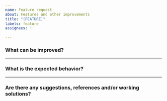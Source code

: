 ```yaml
---
name: Feature request
about: Features and other improvements
title: "[FEATURE]"
labels: feature
assignees: ''

---
```


### What can be improved?

----

### What is the expected behavior?

----

### Are there any suggestions, references and/or working solutions?
